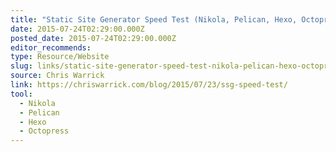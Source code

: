 ```yaml
---
title: "Static Site Generator Speed Test (Nikola, Pelican, Hexo, Octopress)"
date: 2015-07-24T02:29:00.000Z
posted_date: 2015-07-24T02:29:00.000Z
editor_recommends:
type: Resource/Website
slug: links/static-site-generator-speed-test-nikola-pelican-hexo-octopress
source: Chris Warrick
link: https://chriswarrick.com/blog/2015/07/23/ssg-speed-test/
tool:
  - Nikola
  - Pelican
  - Hexo
  - Octopress
---
```





